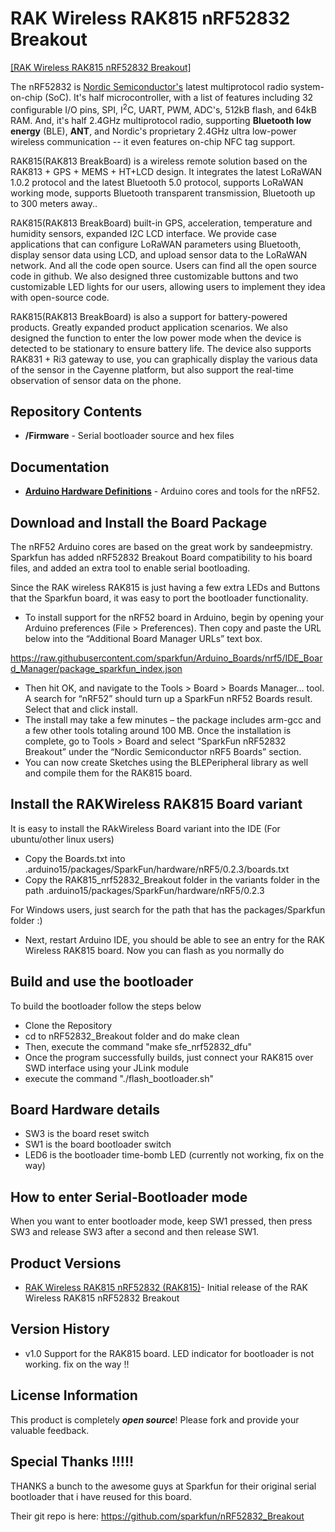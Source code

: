 RAK Wireless RAK815 nRF52832 Breakout
========================================

[[RAK Wireless RAK815 nRF52832 Breakout]](https://www.aliexpress.com/item/RAK815-Hybrid-Location-Tracker-LoRa-Bluetooth-5-0-Beacon-GPS-Sensors-LCD-LoRaWAN-1-0-2/32849717052.html)

The nRF52832 is [Nordic Semiconductor's](https://www.nordicsemi.com/eng/Products/Bluetooth-low-energy/nRF52832) latest multiprotocol radio system-on-chip (SoC). It's half microcontroller, with a list of features including 32 configurable I/O pins, SPI, I<sup>2</sup>C, UART, PWM, ADC's, 512kB flash, and 64kB RAM. And, it's half 2.4GHz multiprotocol radio, supporting **Bluetooth low energy** (BLE), **ANT**, and Nordic's proprietary 2.4GHz ultra low-power wireless communication -- it even features on-chip NFC tag support.

RAK815(RAK813 BreakBoard) is a wireless remote solution based on the RAK813 +
GPS + MEMS + HT+LCD design. It integrates the latest LoRaWAN 1.0.2 protocol and the
latest Bluetooth 5.0 protocol, supports LoRaWAN working mode, supports Bluetooth
transparent transmission, Bluetooth up to 300 meters away..

RAK815(RAK813 BreakBoard) built-in GPS, acceleration, temperature and humidity
sensors, expanded I2C LCD interface. We provide case applications that can configure
LoRaWAN parameters using Bluetooth, display sensor data using LCD, and upload
sensor data to the LoRaWAN network. And all the code open source. Users can find all
the open source code in github. We also designed three customizable buttons and two
customizable LED lights for our users, allowing users to implement they idea with
open-source code.

RAK815(RAK813 BreakBoard) is also a support for battery-powered products.
Greatly expanded product application scenarios. We also designed the function to enter
the low power mode when the device is detected to be stationary to ensure battery life.
The device also supports RAK831 + Ri3 gateway to use, you can graphically display the
various data of the sensor in the Cayenne platform, but also support the real-time
observation of sensor data on the phone.


Repository Contents
-------------------
* **/Firmware** - Serial bootloader source and hex files

Documentation
--------------
* **[Arduino Hardware Definitions](https://github.com/sparkfun/Arduino_Boards/)** - Arduino cores and tools for the nRF52.

Download and Install the Board Package
-------------
The nRF52 Arduino cores are based on the great work by sandeepmistry. Sparkfun has added nRF52832 Breakout Board compatibility to his board files, and added an extra tool to enable serial bootloading.

Since the RAK wireless RAK815 is just having a few extra LEDs and Buttons that the Sparkfun board, it was easy to port the bootloader functionality.

* To install support for the nRF52 board in Arduino, begin by opening your Arduino preferences (File > Preferences). Then copy and paste the URL below into the “Additional Board Manager URLs” text box.

https://raw.githubusercontent.com/sparkfun/Arduino_Boards/nrf5/IDE_Board_Manager/package_sparkfun_index.json

* Then hit OK, and navigate to the Tools > Board > Boards Manager… tool. A search for “nRF52” should turn up a SparkFun nRF52 Boards result. Select that and click install.
* The install may take a few minutes – the package includes arm-gcc and a few other tools totaling around 100 MB. Once the installation is complete, go to Tools > Board and select “SparkFun nRF52832 Breakout” under the “Nordic Semiconductor nRF5 Boards” section.
* You can now create Sketches using the BLEPeripheral library as well and compile them for the RAK815 board.

Install the RAKWireless RAK815 Board variant
--------------------
It is easy to install the RAkWireless Board variant into the IDE (For ubuntu/other linux users)

* Copy the Boards.txt into .arduino15/packages/SparkFun/hardware/nRF5/0.2.3/boards.txt
* Copy the RAK815_nrf52832_Breakout folder in the variants folder in the path .arduino15/packages/SparkFun/hardware/nRF5/0.2.3

For Windows users, just search for the path that has the packages/Sparkfun folder :)

* Next, restart Arduino IDE, you should be able to see an entry for the RAK Wireless RAK815 board. Now you can flash as you normally do




Build and use the bootloader
-------------------
To build the bootloader follow the steps below

* Clone the Repository
* cd to nRF52832_Breakout folder and do make clean
* Then, execute the command "make sfe_nrf52832_dfu"
* Once the program successfully builds, just connect your RAK815 over SWD interface using your JLink module
* execute the command "./flash_bootloader.sh"

Board Hardware details
-------------------
* SW3 is the board reset switch
* SW1 is the board bootloader switch
* LED6 is the bootloader time-bomb LED (currently not working, fix on the way)

How to enter Serial-Bootloader mode
-------------
When you want to enter bootloader mode, keep SW1 pressed, then press SW3 and release SW3 after a second and then release SW1.


Product Versions
----------------
* [RAK Wireless RAK815 nRF52832 (RAK815)](https://www.aliexpress.com/item/RAK815-Hybrid-Location-Tracker-LoRa-Bluetooth-5-0-Beacon-GPS-Sensors-LCD-LoRaWAN-1-0-2/32849717052.html)- Initial release of the RAK Wireless RAK815 nRF52832 Breakout

Version History
---------------
* v1.0 Support for the RAK815 board. LED indicator for bootloader is not working. fix on the way !!

License Information
-------------------
This product is completely _**open source**_! Please fork and provide your valuable feedback.

Special Thanks !!!!!
-------------------
THANKS a bunch to the awesome guys at Sparkfun for their original serial bootloader that i have reused for this board.

Their git repo is here:
https://github.com/sparkfun/nRF52832_Breakout
